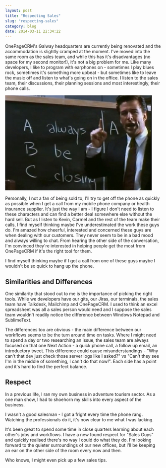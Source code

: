 ```yaml
---
layout: post
title: "Respecting Sales"
slug: "respecting-sales"
category: blog
date: 2014-03-11 22:34:22
---
```




OnePageCRM's Galway headquarters are currently being renovated and the accommodation is slightly cramped at the moment.
I've moved into the same room as the sales team, and while this has it's disadvantages (no space for my second monitor!), it's not a big problem for me. 
Like many developers, I like to program with earphones on - sometimes I play blues rock, sometimes it's something more upbeat - but sometimes like to leave the music off and listen to what's going on in the office.
I listen to the sales team, their discussions, their planning sessions and most interestingly, their phone calls. 

<img class="img-responsive" src="/img/always_be_closing.jpg" />


Personally, I not a fan of being sold to, I'll try to get off the phone as quickly as possible when I get a call from my mobile phone company or health insurance supplier. It's just the way I am - I figure I don't need to listen to these characters and can find a better deal somewhere else without the hard sell.
But as I listen to Kevin, Carmel and the rest of the team make their calls, I find myself thinking maybe I've underestimated the work these guys do. I'm amazed how cheerful, interested and concerned these guys are when dealing with our customers. They never seem to be in a bad mood and always willing to chat. From hearing the other side of the conversation, I'm convinced they're interested in helping people get the most from OnePageCRM if it's the right tool for them. 

I find myself thinking maybe if I got a call from one of these guys maybe I wouldn't be so quick to hang up the phone.

## Similarities and Differences
One similarity that stood out to me is the importance of picking the right tools. While we developers have our gits, our Jiras, our terminals, the sales team have Talkdesk, Mailchimp and OnePageCRM. I used to think an excel spreadsheet was all a sales person would need and I suppose the sales team wouldn't readily notice the difference between Windows Notepad and SublimeText.

The differences too are obvious - the main difference between our workflows seems to be the turn around time on tasks. Where I might need to spend a day or two researching an issue, the sales team are always focused on that one Next Action - a quick phone call, a follow up email, an introductory tweet.
This difference could cause misunderstandings - "Why can't that dev just check those server logs like I asked?" vs "Can't they see I'm in the middle of something, I can't do that now!". Each side has a point and it's hard to find the perfect balance.

## Respect
In a previous life, I ran my own business in adventure tourism sector. As a one man show, I had to shoehorn my skills into every aspect of the business. 

I wasn't a good salesman - I got a fright every time the phone rang. Watching the professionals do it, it's now clear to me what I was lacking. 

It's been great to spend some time in close quarters learning about each other's jobs and workflows. I have a new found respect for "Sales Guys" and quickly realised there's no way I could do what they do. 
I'm looking forward to the quieter surroundings of our new offices, but I'll be keeping an ear on the other side of the room every now and then. 

Who knows, I might even pick up a few sales tips.
